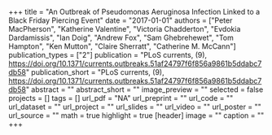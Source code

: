 +++
title = "An Outbreak of Pseudomonas Aeruginosa Infection Linked to a Black Friday Piercing Event"
date = "2017-01-01"
authors = ["Peter MacPherson", "Katherine Valentine", "Victoria Chadderton", "Evdokia Dardamissis", "Ian Doig", "Andrew Fox", "Sam Ghebrehewet", "Tom Hampton", "Ken Mutton", "Claire Sherratt", "Catherine M. McCann"]
publication_types = ["2"]
publication = "PLoS currents, (9), https://doi.org/10.1371/currents.outbreaks.51af24797f6f856a9861b5ddabc7db58"
publication_short = "PLoS currents, (9), https://doi.org/10.1371/currents.outbreaks.51af24797f6f856a9861b5ddabc7db58"
abstract = ""
abstract_short = ""
image_preview = ""
selected = false
projects = []
tags = []
url_pdf = "NA"
url_preprint = ""
url_code = ""
url_dataset = ""
url_project = ""
url_slides = ""
url_video = ""
url_poster = ""
url_source = ""
math = true
highlight = true
[header]
image = ""
caption = ""
+++
